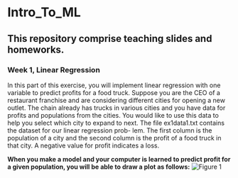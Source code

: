 # Intro_To_ML

## This repository comprise teaching slides and homeworks.

### Week 1, Linear Regression
In this part of this exercise, you will implement linear regression with one variable to predict profits for a food truck. Suppose you are the CEO of a restaurant franchise and are considering different cities for opening a new outlet. The chain already has trucks in various cities and you have data for profits and populations from the cities. You would like to use this data to help you select which city to expand to next.
The file ex1data1.txt contains the dataset for our linear regression prob- lem. The first column is the population of a city and the second column is the profit of a food truck in that city. A negative value for profit indicates a loss.

**When you make a model and your computer is learned to predict profit for a given population, you will be able to draw a plot as follows:** 
![Figure 1](fig1.png)
